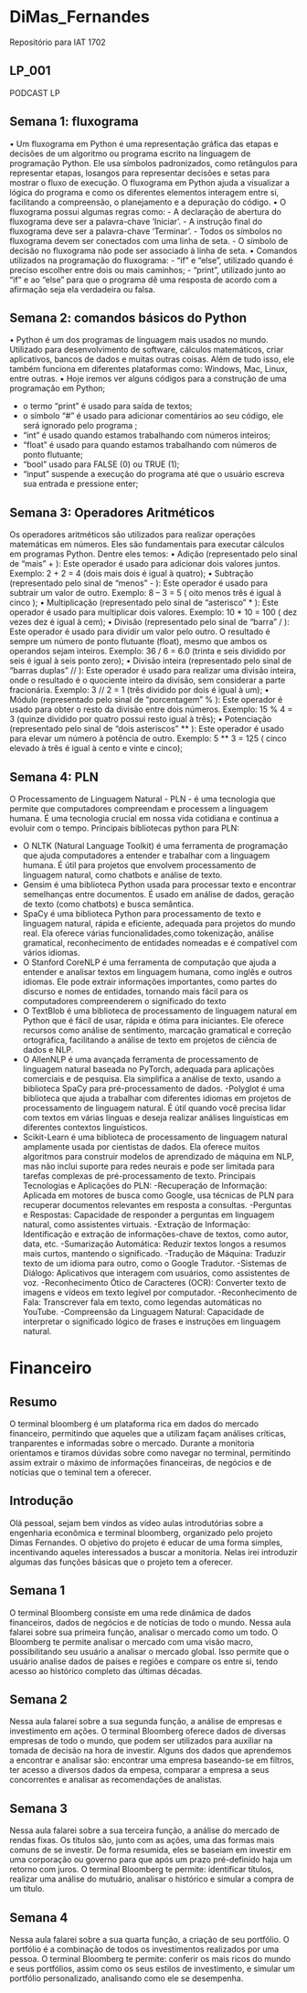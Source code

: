 # DiMas_Fernandes
Repositório para IAT 1702
## LP_001
PODCAST LP
 
## Semana 1: fluxograma
 • Um fluxograma em Python é uma representação gráfica das etapas e decisões de um algoritmo ou programa escrito na linguagem de programação Python. Ele usa símbolos padronizados, como retângulos para representar etapas, losangos para representar decisões e setas para mostrar o fluxo de execução. O fluxograma em Python ajuda a visualizar a lógica do programa e como os diferentes elementos interagem entre si, facilitando a compreensão, o planejamento e a depuração do código.
• O fluxograma possui algumas regras como: - A declaração de abertura do fluxograma deve ser a palavra-chave ‘Iniciar’. - A instrução final do fluxograma deve ser a palavra-chave ‘Terminar’. - Todos os símbolos no fluxograma devem ser conectados com uma linha de seta. - O símbolo de decisão no fluxograma não pode ser associado à linha de seta.
 • Comandos utilizados na programação do fluxograma: - “if” e “else”, utilizado quando é preciso escolher entre dois ou mais caminhos; - “print”, utilizado junto ao “if” e ao “else” para que o programa dê uma resposta de acordo com a afirmação seja ela verdadeira ou falsa.


## Semana 2: comandos básicos do Python 
•	Python é um dos programas de linguagem mais usados no mundo. Utilizado para desenvolvimento de software, cálculos matemáticos, criar aplicativos, bancos de dados e muitas outras coisas. Além de tudo isso, ele também funciona em diferentes plataformas como: Windows, Mac, Linux, entre outras.
•	Hoje iremos ver alguns códigos para a construção de uma programação em Python;
- o termo “print” é usado para saída de textos;
- o símbolo “#” é usado para adicionar comentários ao seu código, ele será ignorado pelo programa ;
-  “int” é usado quando estamos trabalhando com números inteiros;
- “float” é usado para quando estamos trabalhando com números de ponto flutuante; 
- “bool” usado para FALSE (0) ou TRUE (1);
- “input” suspende a execução do programa até que o usuário escreva sua entrada e pressione enter;


## Semana 3: Operadores Aritméticos 
 Os operadores aritméticos são utilizados para realizar operações matemáticas em números. Eles são fundamentais para executar cálculos em programas Python. Dentre eles temos:
•	Adição (representado pelo sinal de “mais” + ): Este operador é usado para adicionar dois valores juntos. Exemplo: 2 + 2 = 4 (dois mais dois é igual à quatro);
•	Subtração (representado pelo sinal de  “menos” - ): Este operador é usado para subtrair um valor de outro. Exemplo: 8 – 3 = 5 ( oito menos três é igual à cinco );
•	Multiplicação (representado pelo sinal de “asterisco” * ): Este operador é usado para multiplicar dois valores. Exemplo: 10 * 10 = 100 ( dez vezes dez é igual à cem);
•	Divisão (representado pelo sinal de “barra” / ): Este operador é usado para dividir um valor pelo outro. O resultado é sempre um número de ponto flutuante (float), mesmo que ambos os operandos sejam inteiros. Exemplo: 36 / 6 = 6.0 (trinta e seis dividido por seis é igual à seis ponto zero);
•	Divisão inteira (representado pelo sinal de “barras duplas” // ): Este operador é usado para realizar uma divisão inteira, onde o resultado é o quociente inteiro da divisão, sem considerar a parte fracionária. Exemplo: 3 // 2 = 1 (três dividido por dois é igual à um);
•	Módulo (representado pelo sinal de “porcentagem” % ): Este operador é usado para obter o resto da divisão entre dois números. Exemplo: 15 % 4 = 3 (quinze dividido por quatro possui resto igual à três);
•	Potenciação (representado pelo sinal de “dois asteriscos” ** ): Este operador é usado para elevar um número à potência de outro. Exemplo: 5 ** 3 = 125 ( cinco elevado à três é igual à cento e vinte e cinco);


## Semana 4: PLN 
O Processamento de Linguagem Natural - PLN - é uma tecnologia que permite que computadores compreendam e processem a linguagem humana. É uma tecnologia crucial em nossa vida cotidiana e continua a evoluir com o tempo.
Principais bibliotecas python para PLN:
- O NLTK (Natural Language Toolkit) é uma ferramenta de programação que ajuda computadores a entender e trabalhar com a linguagem humana. É útil para projetos que envolvem processamento de linguagem natural, como chatbots e análise de texto.
- Gensim é uma biblioteca Python usada para processar texto e encontrar semelhanças entre documentos. É usado em análise de dados, geração de texto (como chatbots) e busca semântica.
- SpaCy é uma biblioteca Python para processamento de texto e linguagem natural, rápida e eficiente, adequada para projetos do mundo real. Ela oferece várias funcionalidades,como tokenização, análise gramatical, reconhecimento de entidades nomeadas e é compatível com vários idiomas.
- O Stanford CoreNLP é uma ferramenta de computação que ajuda a entender e analisar textos em linguagem humana, como inglês e outros idiomas. Ele pode extrair informações importantes, como partes do discurso e nomes de entidades, tornando mais fácil para os computadores compreenderem o significado do texto
- O TextBlob é uma biblioteca de processamento de linguagem natural em Python que é fácil de usar, rápida e ótima para iniciantes. Ele oferece recursos como análise de sentimento, marcação gramatical e correção ortográfica, facilitando a análise de texto em projetos de ciência de dados e NLP.
- O AllenNLP é uma avançada ferramenta de processamento de linguagem natural baseada no PyTorch, adequada para aplicações comerciais e de pesquisa. Ela simplifica a análise de texto, usando a biblioteca SpaCy para pré-processamento de dados.
-Polyglot é uma biblioteca que ajuda a trabalhar com diferentes idiomas em projetos de processamento de linguagem natural. É útil quando você precisa lidar com textos em várias línguas e deseja realizar análises linguísticas em diferentes contextos linguísticos.
- Scikit-Learn é uma biblioteca de processamento de linguagem natural amplamente usada por cientistas de dados. Ela oferece muitos algoritmos para construir modelos de aprendizado de máquina em NLP, mas não inclui suporte para redes neurais e pode ser limitada para tarefas complexas de pré-processamento de texto.
Principais Tecnologias e Aplicações do PLN:
-Recuperação de Informação: Aplicada em motores de busca como Google, usa técnicas de PLN para recuperar documentos relevantes em resposta a consultas.
-Perguntas e Respostas: Capacidade de responder a perguntas em linguagem natural, como assistentes virtuais.
-Extração de Informação: Identificação e extração de informações-chave de textos, como autor, data, etc.
-Sumarização Automática: Reduzir textos longos a resumos mais curtos, mantendo o significado.
-Tradução de Máquina: Traduzir texto de um idioma para outro, como o Google Tradutor.
-Sistemas de Diálogo: Aplicativos que interagem com usuários, como assistentes de voz.
-Reconhecimento Ótico de Caracteres (OCR): Converter texto de imagens e vídeos em texto legível por computador.
-Reconhecimento de Fala: Transcrever fala em texto, como legendas automáticas no YouTube.
-Compreensão da Linguagem Natural: Capacidade de interpretar o significado lógico de frases e instruções em linguagem natural.

 
# Financeiro

## Resumo

 O terminal bloomberg é um plataforma rica em dados do mercado financeiro, permitindo que aqueles que a utilizam façam análises críticas, tranparentes e informadas sobre o mercado. Durante a monitoria orientamos e tiramos dúvidas sobre como navegar no terminal, permitindo assim extrair o máximo de informações financeiras, de negócios e de notícias que o teminal tem a oferecer.

## Introdução

Olá pessoal, sejam bem vindos as vídeo aulas introdutórias sobre a engenharia econômica e terminal bloomberg, organizado pelo projeto Dimas Fernandes. O objetivo do projeto é educar de uma forma simples, incentivando aqueles interessados a buscar a monitoria. Nelas irei introduzir algumas das funções básicas que o projeto tem a oferecer.

## Semana 1

O terminal Bloomberg consiste em uma rede dinâmica de dados financeiros, dados de negócios e de notícias de todo o mundo. Nessa aula falarei sobre sua primeira função, analisar o mercado como um todo. O Bloomberg te permite analisar o mercado com uma visão macro, possibilitando seu usuário a analisar o mercado global. Isso permite que o usuário analise dados de países e regiões e compare os entre si, tendo acesso ao histórico completo das últimas décadas.

## Semana 2

Nessa aula falarei sobre a sua segunda função, a análise de empresas e investimento em ações. O terminal Bloomberg oferece dados de diversas empresas de todo o mundo, que podem ser utilizados para auxiliar na tomada de decisão na hora de investir. Alguns dos dados que aprendemos a encontrar e analisar são: encontrar uma empresa baseando-se em filtros, ter acesso a diversos dados da empesa, comparar a empresa a seus concorrentes e analisar as recomendações de analistas.

## Semana 3

Nessa aula falarei sobre a sua terceira função, a análise do mercado de rendas fixas. Os títulos são, junto com as ações, uma das formas mais comuns de se investir. De forma resumida, eles se baseiam em investir em uma corporação ou governo para que após um prazo pré-definido haja um retorno com juros. O terminal Bloomberg te permite: identificar títulos, realizar uma análise do mutuário, analisar o histórico e simular a compra de um título.

## Semana 4

Nessa aula falarei sobre a sua quarta função, a criação de seu portfólio. O portfólio é a combinação de todos os investimentos realizados por uma pessoa. O terminal Bloomberg te permite: conferir os mais ricos do mundo e seus portfólios, assim como os seus estilos de investimento, e simular um portfólio personalizado, analisando como ele se desempenha.

